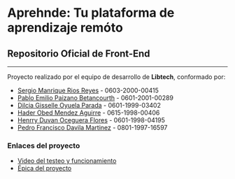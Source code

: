 # Aprehnde: Tu plataforma de aprendizaje remóto
## Repositorio Oficial de Front-End
---
Proyecto realizado por el equipo de desarrollo de **Libtech**, conformado por:
- [Sergio Manrique Rios Reyes](https://github.com/manrique-code) - 0603-2000-00415
- [Pablo Emilio Paizano Betancourth](https://github.com/EmilPaizano) - 0601-2001-00289
- [Dilcia Gisselle Oyuela Parada](https://github.com/dilcia21) - 0601-1999-03402
- [Hader Obed Mendez Aguirre](https://github.com/Hader-Mendez) - 0615-1998-00406
- [Henrry Duvan Oceguera Flores](https://github.com/doceguera) - 0601-1998-04195
- [Pedro Francisco Davila Martinez](https://github.com/Pedro-Davila) - 0801-1997-16597

### Enlaces del proyecto
- [Video del testeo y funcionamiento](https://youtu.be/wF-RtIE6Kx4)
- [Épica del proyecto](https://docs.google.com/spreadsheets/d/1a580_dDoTLQQT39J1Wrar1rwmnHHoYSw/edit?usp=sharing&ouid=102657487075037109102&rtpof=true&sd=true)


